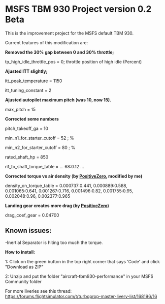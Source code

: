 # MSFS TBM 930 Project version 0.2 Beta
This is the improvement project for the MSFS default TBM 930.

Current features of this modification are:

**Removed the 30% gap between 0 and 30% throttle;**

tp_high_idle_throttle_pos = 0; throttle position of high idle (Percent)

**Ajusted ITT slightly;**

itt_peak_temperature = 1150

itt_tuning_constant = 2

**Ajusted autopilot maximum pitch (was 10, now 15).**

max_pitch = 15

**Corrected some numbers**

pitch_takeoff_ga = 10

min_n1_for_starter_cutoff = 52 ; %

min_n2_for_starter_cutoff = 80 ; %

rated_shaft_hp = 850

n1_to_shaft_torque_table = ... 68:0.12 ...

**Corrected torque vs air density (by [PositiveZero](https://forums.flightsimulator.com/u/positivezero/summary), modified by me)**

density_on_torque_table = 0.000737:0.441, 0.000889:0.588, 0.001065:0.641, 0.001267:0.716, 0.001496:0.82, 0.001755:0.95, 0.002048:0.96, 0.002377:0.965

**Landing gear creates more drag (by [PositiveZero](https://forums.flightsimulator.com/u/positivezero/summary))**

drag_coef_gear = 0.04700

## Known issues:

-Inertial Separator is hiting too much the torque.

**How to install:**

1: Click on the green button in the top right corner that says 'Code' and click "Download as ZIP"

2: Unzip and put the folder "aircraft-tbm930-performance" in your MSFS Community folder

For more liveries see this thread: https://forums.flightsimulator.com/t/turboprop-master-livery-list/168196/16
